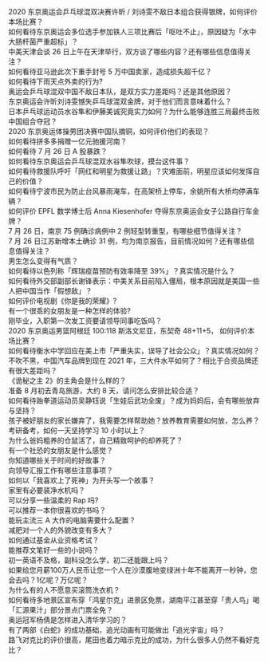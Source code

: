 2020 东京奥运会乒乓球混双决赛许昕 / 刘诗雯不敌日本组合获得银牌，如何评价本场比赛？  
如何看待东京奥运会多位选手参加铁人三项比赛后「呕吐不止」，原因疑为「水中大肠杆菌严重超标」？  
中美天津会谈 26 日上午在天津举行，双方谈了哪些内容？还有哪些信息值得关注？  
如何看待亚马逊此次下重手封号 5 万中国卖家，造成损失超千亿？  
如何看待下雨天点外卖的行为?  
奥运会乒乓球混双中国不敌日本队，是双方实力差距吗？还是其他原因？  
东京奥运会许昕刘诗雯憾失乒乓球混双金牌，对于他们而言意味着什么？  
日本乒乓球运动员水谷隼和伊藤美诚究竟实力如何？为什么能够连胜三局最终击败中国组合夺冠？  
2020 东京奥运体操男团决赛中国队摘铜，如何评价他们的表现？  
如何看待拼多多捐赠一亿元驰援河南？  
如何看待 7 月 26 日 A 股暴跌？  
如何看待东京奥运会乒乓球混双水谷隼吹球，摸台这件事？  
如何看待救援队呼吁「网红和明星为救援让路」？灾难面前，明星应该如何发挥自己的价值？  
如何看待宁波市民为防止台风暴雨淹车，在高架桥上停车，余姚所有大桥均停满车辆？  
如何评价 EPFL 数学博士后 Anna Kiesenhofer 夺得东京奥运会女子公路自行车金牌？  
7 月 26 日，南京 75 例确诊病例中 2 例轻型转重型，有哪些细节值得关注？  
7 月 26 日江苏新增本土确诊 31 例，均为南京报告，目前情况如何？还有哪些信息值得关注？  
男生怎么变得有气质？  
如何看待以色列称「辉瑞疫苗预防有效率降至 39%」？真实情况是什么？  
如何看待外交部副部长谢锋表示：中美关系目前陷入僵局，根本原因就是美国一些人把中国当作「假想敌」？  
如何评价电视剧《你是我的荣耀》?  
有一个很乖的女朋友是一种怎样的体验?  
刚毕业，入职第一次发工资要请领导同事吃饭吗？  
2020 东京奥运男篮阿根廷 100:118 斯洛文尼亚，东契奇 48+11+5， 如何评价本场比赛？  
如何看待衡水中学回应在美上市「严重失实，误导了社会公众」？真实情况如何？  
不吹不黑，中国汽车品牌到现在 2021 年，三大件水平如何了？相比于合资品牌还有很大差距吗？  
《诡秘之主 2》的主角会是什么样的？  
准备 8 月初去青岛旅游，大约 8 天，请问怎么安排比较合适？  
如何看待跆拳道运动员吴静钰说「生娃后武功全废」？成为妈妈后，会有哪些放弃与坚持？  
孩子被好朋友的家长嫌弃了，我需要怎样帮助她？放养教育需要如何放，怎么养？  
考研备考，如何一天坚持学习 10 小时以上？  
为什么爸妈粗养的仓鼠活了，自己精致呵护的却养死了？  
有一个社恐的女朋友是什么感觉？  
你知道哪些关于时间的好故事？  
向领导汇报工作有哪些注意事项？  
如何以「我喜欢上了死神」为开头写一个故事？  
家里有必要装净水机吗？  
可以分享一些温柔的 Rap 吗?  
可以推荐一本你很喜欢的书吗？  
能玩主流三 A 大作的电脑需要什么配置？  
减肥对一个人的外貌改变有多大？  
如何通过基金从业资格考试？  
能推荐文笔好一些的小说吗？  
初一英语不及格，副科没怎么学，初二还能跟上吗？  
如果给您月薪100万人民币让您一个人在沙漠腹地变绿洲十年不能离开一秒钟，您会去吗？1亿呢？万亿呢？  
为什么有的人不愿意买滚筒洗衣机？  
如何看待多地景区宣布穿「鸿星尔克」进景区免票，湖南平江甚至穿「贵人鸟」喝「汇源果汁」部分景点门票全免？  
奥运冠军杨倩是怎样进入清华学习的？  
有了两部《白蛇》的成功基础，追光动画有可能做出「追光宇宙」吗？  
路飞对克比的评价很高，尾田也着力暗示克比的成功，为什么很多人仍然不看好克比？  
